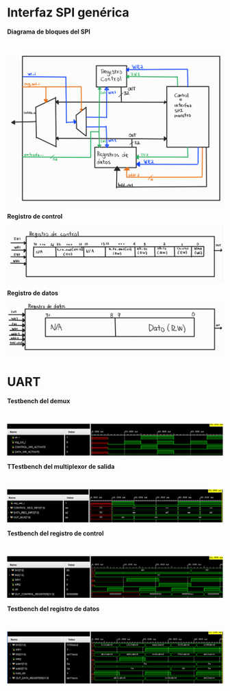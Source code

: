 # Interfaz SPI genérica #


__Diagrama de bloques del SPI__

</br>

![Diagrama de bloques de todo el sistema](/images/general_spi.png)

__Registro de control__
</br>


![Diagrama de bloques de todo el sistema](/images/reg_ctrl_spi.png)

__Registro de datos__
</br>


![Diagrama de bloques de todo el sistema](/images/reg_data_spi.png)


# UART


__Testbench del demux__

</br>

![Diagrama de bloques de todo el sistema](/images/TB_DEMUX.png)

__TTestbench del multiplexor de salida__

</br>

![Diagrama de bloques de todo el sistema](/images/TB_OUT_MUX.png)

__Testbench del registro de control__

</br>

![Diagrama de bloques de todo el sistema](/images/TB_CONTROL_REGISTER.png)

__Testbench del registro de datos__

</br>

![Diagrama de bloques de todo el sistema](/images/TB_DATA_REGISTER.png)
